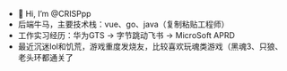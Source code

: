- 👋 Hi, I’m @CRISPpp
- 后端牛马，主要技术栈：vue、go、java（复制粘贴工程师）
- 工作实习经历：华为GTS -> 字节跳动飞书 -> MicroSoft APRD
- 最近沉迷lol和饥荒，游戏重度发烧友，比较喜欢玩魂类游戏（黑魂3、只狼、老头环都通关了

<!---
CRISPpp/CRISPpp is a ✨ special ✨ repository because its `README.md` (this file) appears on your GitHub profile.
You can click the Preview link to take a look at your changes.
--->
